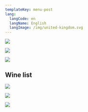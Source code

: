 ```yaml
---
templateKey: menu-post
lang:
  langCode: en
  langName: English
  langImage: /img/united-kingdom.svg
---
```

![](/img/carta-benvinguda.png)

![](/img/carta-en-fr.png)

![](/img/carta-postres.png)

## Wine list

![](/img/carta-vins-2020-provisional-1.png)

![](/img/carta-vins-2020-provisional-2.png)

![](/img/carta-vins-2020-provisional-3.png)